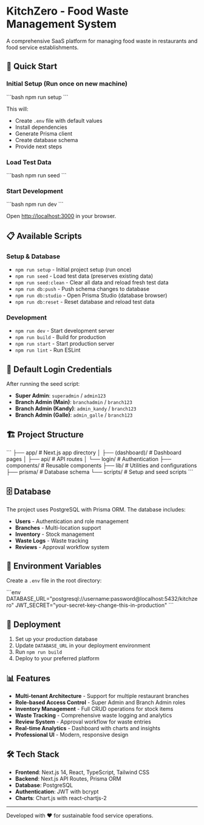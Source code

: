 # KitchZero - Food Waste Management System

A comprehensive SaaS platform for managing food waste in restaurants and food service establishments.

## 🚀 Quick Start

### Initial Setup (Run once on new machine)
\`\`\`bash
npm run setup
\`\`\`

This will:
- Create `.env` file with default values
- Install dependencies
- Generate Prisma client
- Create database schema
- Provide next steps

### Load Test Data
\`\`\`bash
npm run seed
\`\`\`

### Start Development
\`\`\`bash
npm run dev
\`\`\`

Open [http://localhost:3000](http://localhost:3000) in your browser.

## 📋 Available Scripts

### Setup & Database
- `npm run setup` - Initial project setup (run once)
- `npm run seed` - Load test data (preserves existing data)
- `npm run seed:clean` - Clear all data and reload fresh test data
- `npm run db:push` - Push schema changes to database
- `npm run db:studio` - Open Prisma Studio (database browser)
- `npm run db:reset` - Reset database and reload test data

### Development
- `npm run dev` - Start development server
- `npm run build` - Build for production
- `npm run start` - Start production server
- `npm run lint` - Run ESLint

## 🔑 Default Login Credentials

After running the seed script:

- **Super Admin**: `superadmin` / `admin123`
- **Branch Admin (Main)**: `branchadmin` / `branch123`
- **Branch Admin (Kandy)**: `admin_kandy` / `branch123`
- **Branch Admin (Galle)**: `admin_galle` / `branch123`

## 🏗️ Project Structure

\`\`\`
├── app/                    # Next.js app directory
│   ├── (dashboard)/       # Dashboard pages
│   ├── api/              # API routes
│   └── login/            # Authentication
├── components/           # Reusable components
├── lib/                 # Utilities and configurations
├── prisma/              # Database schema
└── scripts/             # Setup and seed scripts
\`\`\`

## 🗄️ Database

The project uses PostgreSQL with Prisma ORM. The database includes:

- **Users** - Authentication and role management
- **Branches** - Multi-location support
- **Inventory** - Stock management
- **Waste Logs** - Waste tracking
- **Reviews** - Approval workflow system

## 🔧 Environment Variables

Create a `.env` file in the root directory:

\`\`\`env
DATABASE_URL="postgresql://username:password@localhost:5432/kitchzero"
JWT_SECRET="your-secret-key-change-this-in-production"
\`\`\`

## 🚀 Deployment

1. Set up your production database
2. Update `DATABASE_URL` in your deployment environment
3. Run `npm run build`
4. Deploy to your preferred platform

## 📊 Features

- **Multi-tenant Architecture** - Support for multiple restaurant branches
- **Role-based Access Control** - Super Admin and Branch Admin roles
- **Inventory Management** - Full CRUD operations for stock items
- **Waste Tracking** - Comprehensive waste logging and analytics
- **Review System** - Approval workflow for waste entries
- **Real-time Analytics** - Dashboard with charts and insights
- **Professional UI** - Modern, responsive design

## 🛠️ Tech Stack

- **Frontend**: Next.js 14, React, TypeScript, Tailwind CSS
- **Backend**: Next.js API Routes, Prisma ORM
- **Database**: PostgreSQL
- **Authentication**: JWT with bcrypt
- **Charts**: Chart.js with react-chartjs-2

---

Developed with ❤️ for sustainable food service operations.
